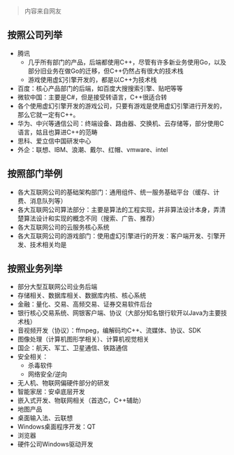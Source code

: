 >内容来自网友

## 按照公司列举

+ 腾讯
	+ 几乎所有部门的产品，后端都使用C++，尽管有许多新业务使用Go，以及部分旧业务在做Go的迁移，但C++仍然占有很大的技术栈
	+ 游戏使用虚幻引擎开发的，都是以C++为技术栈
+ 百度：核心产品部门的后端，如百度大搜搜索引擎、贴吧等等
+ 微软中国：主要是C#，但是接受转语言，C++很适合转
+ 各个使用虚幻引擎开发的游戏公司，只要有游戏是使用虚幻引擎进行开发的，那么它就一定有C++。
+ 华为、中兴等通信公司：终端设备、路由器、交换机、云存储等，部分使用C语言，姑且也算进C++的范畴
+ 思科、爱立信中国研发中心
+ 外企：联想、IBM、浪潮、戴尔、红帽、vmware、intel

## 按照部门举例

+ 各大互联网公司的基础架构部门：通用组件、统一服务基础平台（缓存、计费、消息队列等）
+ 各大互联网公司算法部分：主要是算法的工程实现，并非算法设计本身，弄清楚算法设计和实现的概念不同（搜索、广告、推荐）
+ 各大互联网公司的云服务核心系统
+ 各大互联网公司的游戏部门：使用虚幻引擎进行的开发：客户端开发、引擎开发、技术相关均是

## 按照业务列举

+ 部分大型互联网公司业务后端
+ 存储相关、数据库相关、数据库内核、核心系统
+ 金融：量化、交易、高频交易、证券交易软件后台
+ 银行核心交易系统、网银客户端、协议（大部分知名银行软开以Java为主要技术栈）
+ 音视频开发（协议）：ffmpeg，编解码均C++、流媒体、协议、SDK
+ 图像处理（计算机图形学相关）、计算机视觉相关
+ 国企：航天、军工、卫星通信、铁路通信
+ 安全相关：
	+ 杀毒软件
	+ 网络安全/逆向
+ 无人机、物联网偏硬件部分的研发
+ 智能家居：安卓底层开发
+ 嵌入式开发、物联网相关（首选C，C++辅助）
+ 地图产品
+ 桌面输入法、云联想
+ Windows桌面程序开发：QT
+ 浏览器
+ 硬件公司Windows驱动开发
